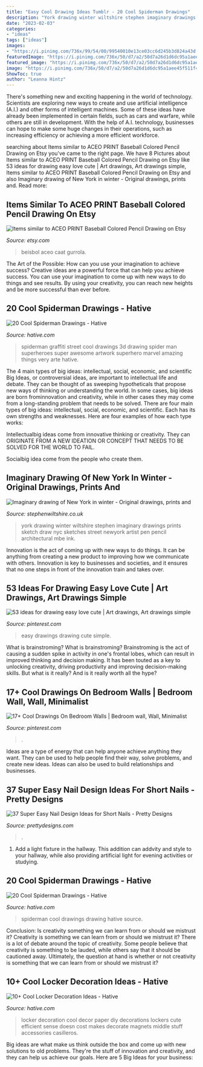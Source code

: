 ```yaml
---
title: "Easy Cool Drawing Ideas Tumblr - 20 Cool Spiderman Drawings"
description: "York drawing winter wiltshire stephen imaginary drawings prints sketch draw nyc sketches street newyork artist pen pencil architectural mbe ink"
date: "2023-02-03"
categories:
- "ideas"
tags: ["ideas"]
images:
- "https://i.pinimg.com/736x/99/54/00/99540010e13ce03cc6d245b3d824a43d.jpg"
featuredImage: "https://i.pinimg.com/736x/50/d7/a2/50d7a26d1d6dc95a1aee45f511f4900c.jpg"
featured_image: "https://i.pinimg.com/736x/50/d7/a2/50d7a26d1d6dc95a1aee45f511f4900c.jpg"
image: "https://i.pinimg.com/736x/50/d7/a2/50d7a26d1d6dc95a1aee45f511f4900c.jpg"
ShowToc: true
author: "Leanna Hintz"
---
```



There's something new and exciting happening in the world of technology. Scientists are exploring new ways to create and use artificial intelligence (A.I.) and other forms of intelligent machines. Some of these ideas have already been implemented in certain fields, such as cars and warfare, while others are still in development. With the help of A.I. technology, businesses can hope to make some huge changes in their operations, such as increasing efficiency or achieving a more efficient workforce.

	

		
searching about Items similar to ACEO PRINT Baseball Colored Pencil Drawing on Etsy you've came to the right page. We have 8 Pictures about Items similar to ACEO PRINT Baseball Colored Pencil Drawing on Etsy like 53 ideas for drawing easy love cute | Art drawings, Art drawings simple, Items similar to ACEO PRINT Baseball Colored Pencil Drawing on Etsy and also Imaginary drawing of New York in winter - Original drawings, prints and. Read more:
		
    
## Items Similar To ACEO PRINT Baseball Colored Pencil Drawing On Etsy

<img loading=lazy src="https://img0.etsystatic.com/000/0/5192332/il_570xN.14713920.jpg" onerror="this.onerror=null;this.src='https://tse1.mm.bing.net/th?id=OIP.mHYVEUCgDK1ozf5AXXX5kQHaKX&amp;pid=15.1';" alt="Items similar to ACEO PRINT Baseball Colored Pencil Drawing on Etsy">

_Source: etsy.com_

>beisbol aceo caat gurrola. 

	

The Art of the Possible: How can you use your imagination to achieve success?
Creative ideas are a powerful force that can help you achieve success. You can use your imagination to come up with new ways to do things and see results. By using your creativity, you can reach new heights and be more successful than ever before.

    
## 20 Cool Spiderman Drawings - Hative

<img loading=lazy src="https://hative.com/wp-content/uploads/2014/07/spiderman-drawings/4-spiderman-drawings.jpg" onerror="this.onerror=null;this.src='https://tse1.mm.bing.net/th?id=OIP.FoDb6moj54CFoORld7AAQwHaLH&amp;pid=15.1';" alt="20 Cool Spiderman Drawings - Hative">

_Source: hative.com_

>spiderman graffiti street cool drawings 3d drawing spider man superheroes super awesome artwork superhero marvel amazing things very arte hative. 

	

The 4 main types of big ideas: intellectual, social, economic, and scientific
Big Ideas, or controversial ideas, are important to intellectual life and debate. They can be thought of as sweeping hypotheticals that propose new ways of thinking or understanding the world. In some cases, big ideas are born frominnovation and creativity, while in other cases they may come from a long-standing problem that needs to be solved.
There are four main types of big ideas: intellectual, social, economic, and scientific. Each has its own strengths and weaknesses. Here are four examples of how each type works:

 Intellectualbig ideas come from innovative thinking or creativity. They can ORIGINATE FROM A NEW IDEATION OR CONCEPT THAT NEEDS TO BE SOLVED FOR THE WORLD TO FAIL. 

Socialbig idea come from the people who create them.

    
## Imaginary Drawing Of New York In Winter - Original Drawings, Prints And

<img loading=lazy src="https://www.stephenwiltshire.co.uk/originals/full/1002_hard.jpg" onerror="this.onerror=null;this.src='https://tse4.mm.bing.net/th?id=OIP.AyAU2YrPqswoZRyhk_hxOQHaK5&amp;pid=15.1';" alt="Imaginary drawing of New York in winter - Original drawings, prints and">

_Source: stephenwiltshire.co.uk_

>york drawing winter wiltshire stephen imaginary drawings prints sketch draw nyc sketches street newyork artist pen pencil architectural mbe ink. 

	

Innovation is the act of coming up with new ways to do things. It can be anything from creating a new product to improving how we communicate with others. Innovation is key to businesses and societies, and it ensures that no one steps in front of the innovation train and takes over.

    
## 53 Ideas For Drawing Easy Love Cute | Art Drawings, Art Drawings Simple

<img loading=lazy src="https://i.pinimg.com/736x/50/d7/a2/50d7a26d1d6dc95a1aee45f511f4900c.jpg" onerror="this.onerror=null;this.src='https://tse1.mm.bing.net/th?id=OIP.R-Y06AHdNUpyXKOygdPkNQAAAA&amp;pid=15.1';" alt="53 ideas for drawing easy love cute | Art drawings, Art drawings simple">

_Source: pinterest.com_

>easy drawings drawing cute simple. 

	

What is brainstroming?
What is brainstroming? Brainstroming is the act of causing a sudden spike in activity in one's frontal lobes, which can result in improved thinking and decision making. It has been touted as a key to unlocking creativity, driving productivity and improving decision-making skills. But what is it really? And is it really worth all the hype?

    
## 17+ Cool Drawings On Bedroom Walls | Bedroom Wall, Wall, Minimalist

<img loading=lazy src="https://i.pinimg.com/736x/99/54/00/99540010e13ce03cc6d245b3d824a43d.jpg" onerror="this.onerror=null;this.src='https://tse4.mm.bing.net/th?id=OIP.7oNMlRd-E6IVWW-qnwoacwHaMj&amp;pid=15.1';" alt="17+ Cool Drawings On Bedroom Walls | Bedroom wall, Wall, Minimalist">

_Source: pinterest.com_

>. 

	

Ideas are a type of energy that can help anyone achieve anything they want. They can be used to help people find their way, solve problems, and create new ideas. Ideas can also be used to build relationships and businesses.

    
## 37 Super Easy Nail Design Ideas For Short Nails - Pretty Designs

<img loading=lazy src="https://www.prettydesigns.com/wp-content/uploads/2017/12/37-super-easy-nail-design-ideas-for-short-nails-14.jpg" onerror="this.onerror=null;this.src='https://tse2.mm.bing.net/th?id=OIP.91296eOhNK1Gi6xJMDLlhQHaHa&amp;pid=15.1';" alt="37 Super Easy Nail Design Ideas for Short Nails - Pretty Designs">

_Source: prettydesigns.com_

>. 

	

1. Add a light fixture in the hallway. This addition can addvity and style to your hallway, while also providing artificial light for evening activities or studying.

    
## 20 Cool Spiderman Drawings - Hative

<img loading=lazy src="https://hative.com/wp-content/uploads/2014/07/spiderman-drawings/16-spiderman-drawings.jpg" onerror="this.onerror=null;this.src='https://tse3.mm.bing.net/th?id=OIP.RGv0pxtNXX3n9O4tO6vl6QHaLH&amp;pid=15.1';" alt="20 Cool Spiderman Drawings - Hative">

_Source: hative.com_

>spiderman cool drawings drawing hative source. 

	

Conclusion: Is creativity something we can learn from or should we mistrust it?
Creativity is something we can learn from or should we mistrust it?
There is a lot of debate around the topic of creativity. Some people believe that creativity is something to be lauded, while others say that it should be cautioned away. Ultimately, the question at hand is whether or not creativity is something that we can learn from or should we mistrust it?

    
## 10+ Cool Locker Decoration Ideas - Hative

<img loading=lazy src="https://hative.com/wp-content/uploads/2014/05/locker-decoration/4-contact-paper-locker-decoration.jpg" onerror="this.onerror=null;this.src='https://tse2.mm.bing.net/th?id=OIP.OKAdD3z3iR9AekLOzqiHPQHaJ6&amp;pid=15.1';" alt="10+ Cool Locker Decoration Ideas - Hative">

_Source: hative.com_

>locker decoration cool decor paper diy decorations lockers cute efficient sense doesn cost makes decorate magnets middle stuff accessories casilleros. 

	

Big ideas are what make us think outside the box and come up with new solutions to old problems. They're the stuff of innovation and creativity, and they can help us achieve our goals. Here are 5 Big Ideas for your business: 

